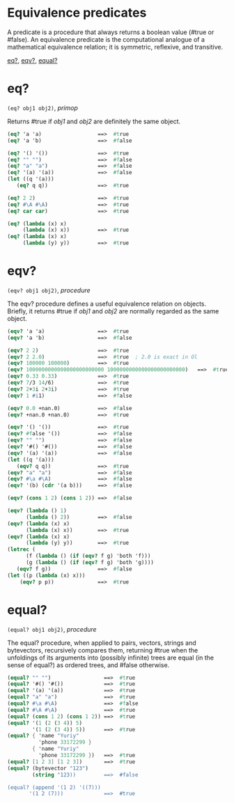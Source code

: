 Equivalence predicates
======================

A predicate is a procedure that always returns a boolean value (#true or #false).
An equivalence predicate is the computational analogue of a mathematical equivalence relation; it is symmetric, reflexive, and transitive.

[eq?](#eq), [eqv?](#eqv), [equal?](#equal)

# eq?
`(eq? obj1 obj2)`, *primop*

Returns #true if *obj1* and *obj2* are definitely the same object.

```scheme
(eq? 'a 'a)                  ==>  #true
(eq? 'a 'b)                  ==>  #false

(eq? '() '())                ==>  #true
(eq? "" "")                  ==>  #false
(eq? "a" "a")                ==>  #false
(eq? '(a) '(a))              ==>  #false
(let ((q '(a)))
   (eq? q q))                ==>  #true

(eq? 2 2)                    ==>  #true
(eq? #\A #\A)                ==>  #true
(eq? car car)                ==>  #true

(eq? (lambda (x) x)
     (lambda (x) x))         ==>  #true
(eq? (lambda (x) x)
     (lambda (y) y))         ==>  #true

```

# eqv?
`(eqv? obj1 obj2)`, *procedure*

The eqv? procedure defines a useful equivalence relation on objects.
Briefly, it returns #true if *obj1* and *obj2* are normally regarded as the same object.


```scheme
(eqv? 'a 'a)                 ==>  #true
(eqv? 'a 'b)                 ==>  #false

(eqv? 2 2)                   ==>  #true
(eqv? 2 2.0)                 ==>  #true  ; 2.0 is exact in Ol
(eqv? 100000 100000)         ==>  #true
(eqv? 1000000000000000000000000 1000000000000000000000000)   ==>  #true
(eqv? 0.33 0.33)             ==>  #true
(eqv? 7/3 14/6)              ==>  #true
(eqv? 2+3i 2+3i)             ==>  #true
(eqv? 1 #i1)                 ==>  #false

(eqv? 0.0 +nan.0)            ==>  #false
(eqv? +nan.0 +nan.0)         ==>  #true

(eqv? '() '())               ==>  #true
(eqv? #false '())            ==>  #false
(eqv? "" "")                 ==>  #false
(eqv? '#() '#())             ==>  #false
(eqv? '(a) '(a))             ==>  #false
(let ((q '(a)))
   (eqv? q q))               ==>  #true
(eqv? "a" "a")               ==>  #false
(eqv? #\a #\A)               ==>  #false
(eqv? '(b) (cdr '(a b)))     ==>  #false

(eqv? (cons 1 2) (cons 1 2)) ==>  #false

(eqv? (lambda () 1)
      (lambda () 2))         ==>  #false
(eqv? (lambda (x) x)
      (lambda (x) x))        ==>  #true
(eqv? (lambda (x) x)
      (lambda (y) y))        ==>  #true
(letrec (
      (f (lambda () (if (eqv? f g) 'both 'f)))
      (g (lambda () (if (eqv? f g) 'both 'g))))
   (eqv? f g))               ==>  #false
(let ((p (lambda (x) x)))
    (eqv? p p))              ==>  #true
```

# equal?
`(equal? obj1 obj2)`, *procedure*

The equal? procedure, when applied to pairs, vectors, strings and bytevectors, recursively compares them, returning #true when the unfoldings of its arguments into (possibly
infinite) trees are equal (in the sense of equal?) as ordered trees, and #false otherwise.

```scheme
(equal? "" "")                 ==>  #true
(equal? '#() '#())             ==>  #true
(equal? '(a) '(a))             ==>  #true
(equal? "a" "a")               ==>  #true
(equal? #\a #\A)               ==>  #false
(equal? #\A #\A)               ==>  #true
(equal? (cons 1 2) (cons 1 2)) ==>  #true
(equal? '(1 (2 (3 4)) 5)
        '(1 (2 (3 4)) 5))      ==>  #true
(equal? { 'name "Yuriy"
          'phone 33172299 }
        { 'name "Yuriy"
          'phone 33172299 })   ==>  #true
(equal? [1 2 3] [1 2 3])       ==>  #true
(equal? (bytevector "123")
        (string "123))         ==>  #false

(equal? (append '(1 2) '((7)))
       '(1 2 (7)))             ==>  #true
```
